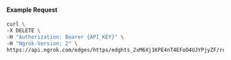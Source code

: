 <!-- Code generated for API Clients. DO NOT EDIT. -->

#### Example Request

```bash
curl \
-X DELETE \
-H "Authorization: Bearer {API_KEY}" \
-H "Ngrok-Version: 2" \
https://api.ngrok.com/edges/https/edghts_2xM6Xj1KPE4nT4EFoO4UJYPjyZF/routes/edghtsrt_2xM6XkQ3kjaJKeUhcznfWqCrmlB/oauth
```
